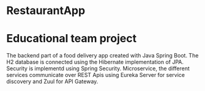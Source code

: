 # RestaurantApp
# Educational team project

The backend part of a food delivery app created with Java Spring Boot. The H2 database is connected using the Hibernate implementation of JPA. Security is implementd using Spring Security. Microservice, the different services communicate over REST Apis using Eureka Server for service discovery and Zuul for API Gateway.


